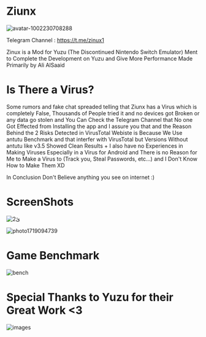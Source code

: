 # Ziunx

![avatar-1002230708288](https://github.com/ahmedbarakat2007/Zinux-Emu/assets/118398763/9ac1a5ca-bc6e-4753-a0cd-014528d04dae)

Telegram Channel : https://t.me/zinux1

Zinux is a Mod for Yuzu (The Discontinued Nintendo Switch Emulator) Ment to Complete the Development on Yuzu and Give More Performance
Made Primarily by Ali AlSaaid

# Is There a Virus?

Some rumors and fake chat spreaded telling that Ziunx has a Virus which is completely False, Thousands of People tried it and no devices got Broken or any data go stolen and You Can Check the Telegram Channel that No one Got Effected from Installing the app and I assure you that and the Reason Behind the 2 Risks Detected in VirusTotal Webiste is Because We Use antutu Benchmark and that interfer with VirusTotal but Versions Without antutu like v3.5 Showed Clean Results + I also have no Experiences in Making Viruses Especially in a Virus for Android and There is no Reason for Me to Make a Virus to (Track you, Steal Passwords, etc...) and I Don't Know How to Make Them XD

In Conclusion
Don't Believe anything you see on internet :)

# ScreenShots


![ئ2](https://github.com/ahmedbarakat2007/Zinux-Emu/assets/118398763/b23f2230-e66c-4e77-8428-b436e9f776d3)

![photo1719094739](https://github.com/ahmedbarakat2007/Zinux-Emu/assets/118398763/632a61ac-0ee9-4433-a546-2498a9835aff)


# Game Benchmark

![bench](https://github.com/ahmedbarakat2007/Ziunx-Emu/assets/118398763/0ba2c152-2e01-424d-9a26-44acfcb44521)

# Special Thanks to Yuzu for their Great Work <3

![images](https://github.com/ahmedbarakat2007/Zinux-Emu/assets/118398763/a2b7429f-3410-4388-a5e3-235cc687b249)
